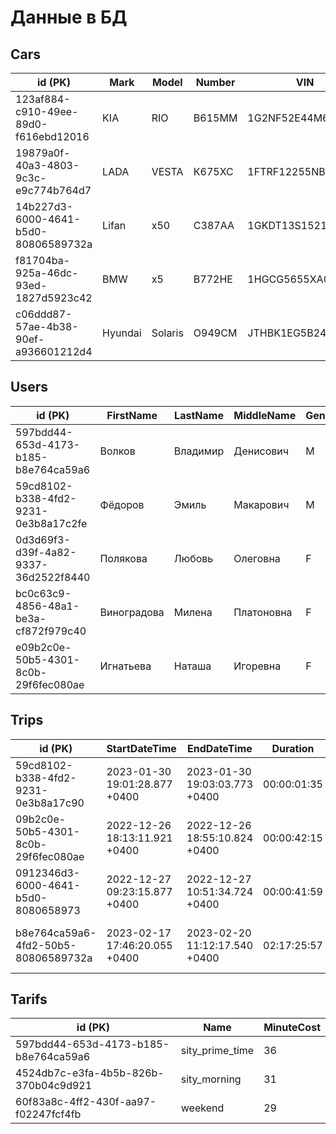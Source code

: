 # Данные в БД

 ## Cars

| id (PK)                              | Mark    | Model   | Number | VIN                  | Status |
|--------------------------------------|---------|---------|--------|----------------------|--------|
| 123af884-c910-49ee-89d0-f616ebd12016 | KIA     | RIO     | В615ММ | 1G2NF52E44M627054    | FREE   |
| 19879a0f-40a3-4803-9c3c-e9c774b764d7 | LADA    | VESTA   | К675ХС | 1FTRF12255NB43529    | FREE   |
| 14b227d3-6000-4641-b5d0-80806589732a | Lifan   | x50     | С387АА | 1GKDT13S152111880    | FREE   |
| f81704ba-925a-46dc-93ed-1827d5923c42 | BMW     |  x5     | В772НЕ | 1HGCG5655XA033980    | BUSY   |
| c06ddd87-57ae-4b38-90ef-a936601212d4 | Hyundai | Solaris | О949СМ | JTHBK1EG5B2426142    | BUSY   |

## Users
| id (PK)                              | FirstName   | LastName  | MiddleName | Gender | contactPhone          | InBlackList |
|--------------------------------------|-------------|-----------|------------|--------|-----------------------|-------------|
| 597bdd44-653d-4173-b185-b8e764ca59a6 | Волков      | Владимир  | Денисович  | M      | 028(738)279-84-04291  | true        |
| 59cd8102-b338-4fd2-9231-0e3b8a17c2fe | Фёдоров     | Эмиль     | Макарович  | M      | 83(81)702-75-07894    | false       |
| 0d3d69f3-d39f-4a82-9337-36d2522f8440 | Полякова    | Любовь    | Олеговна   | F      | 32(502)438-73-94134   | false       |
| bc0c63c9-4856-48a1-be3a-cf872f979c40 | Виноградова | Милена    | Платоновна | F      | 5(859)193-98-84208    | false       |
| e09b2c0e-50b5-4301-8c0b-29f6fec080ae | Игнатьева   | Наташа    | Игоревна   | F      | 111(503)070-31-08894  | false       |

## Trips

| id (PK)                              | StartDateTime                  | EndDateTime                    | Duration    | Violations | CarId                                 | Tariff           | UserId                                |
|--------------------------------------|--------------------------------|--------------------------------|-------------|------------|---------------------------------------|------------------|---------------------------------------|
| 59cd8102-b338-4fd2-9231-0e3b8a17c90  | 2023-01-30 19:01:28.877 +0400  | 2023-01-30 19:03:03.773 +0400  | 00:00:01:35 | false      | 123af884-c910-49ee-89d0-f616ebd12016  | sity_prime_time  | 597bdd44-653d-4173-b185-b8e764ca59a6  |
| 09b2c0e-50b5-4301-8c0b-29f6fec080ae  | 2022-12-26 18:13:11.921 +0400  | 2022-12-26 18:55:10.824 +0400  | 00:00:42:15 | false      | c06ddd87-57ae-4b38-90ef-a936601212d4  | sity_prime_time  | bc0c63c9-4856-48a1-be3a-cf872f979c40  |
| 0912346d3-6000-4641-b5d0-8080658973  | 2022-12-27 09:23:15.877 +0400  | 2022-12-27 10:51:34.724 +0400  | 00:00:41:59 | false      | c06ddd87-57ae-4b38-90ef-a936601212d4  | sity_morning     | bc0c63c9-4856-48a1-be3a-cf872f979c40  |
| b8e764ca59a6-4fd2-50b5-80806589732a  | 2023-02-17 17:46:20.055 +0400  | 2023-02-20 11:12:17.540 +0400  | 02:17:25:57 | true       | 123af884-c910-49ee-89d0-f616ebd12016  | sity_morning     | 597bdd44-653d-4173-b185-b8e764ca59a6  |

## Tarifs

| id (PK)                              | Name            | MinuteCost  | 
|--------------------------------------|-----------------|-------------|
| 597bdd44-653d-4173-b185-b8e764ca59a6 | sity_prime_time | 36          | 
| 4524db7c-e3fa-4b5b-826b-370b04c9d921 | sity_morning    | 31          |
| 60f83a8c-4ff2-430f-aa97-f02247fcf4fb | weekend         | 29          |
